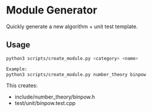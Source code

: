 # Module Generator

Quickly generate a new algorithm + unit test template.

## Usage
```bash
python3 scripts/create_module.py <category> <name>

Example:
python3 scripts/create_module.py number_theory binpow
```

This creates:
- include/number_theory/binpow.h
- test/unit/binpow.test.cpp